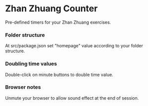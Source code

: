 # Zhan Zhuang Counter

Pre-defined timers for your Zhan Zhuang exercises.

### Folder structure
At src/package.json set "homepage" value according to your folder structure.

### Doubling time values 
Double-click on minute buttons to double time value. 

### Browser notes
Unmute your browser to allow sound effect at the end of session.